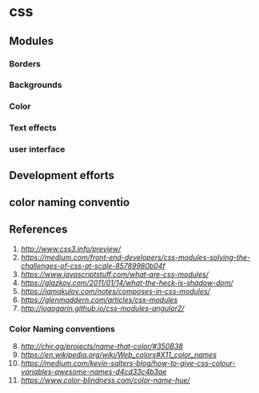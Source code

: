 # css


## Modules

### Borders
### Backgrounds
### Color
### Text effects
### user interface

## Development efforts

## color naming conventio

## References
1. _http://www.css3.info/preview/_
2. _https://medium.com/front-end-developers/css-modules-solving-the-challenges-of-css-at-scale-85789980b04f_
3. _https://www.javascriptstuff.com/what-are-css-modules/_
4. _https://glazkov.com/2011/01/14/what-the-heck-is-shadow-dom/_
5. _https://iamakulov.com/notes/composes-in-css-modules/_
6. _https://glenmaddern.com/articles/css-modules_
7. _http://joaogarin.github.io/css-modules-angular2/_

### Color Naming conventions
8. _http://chir.ag/projects/name-that-color/#350B38_
9. _https://en.wikipedia.org/wiki/Web_colors#X11_color_names_
10. _https://medium.com/kevin-salters-blog/how-to-give-css-colour-variables-awesome-names-d4cd33c4b3ae_
11. _https://www.color-blindness.com/color-name-hue/_
